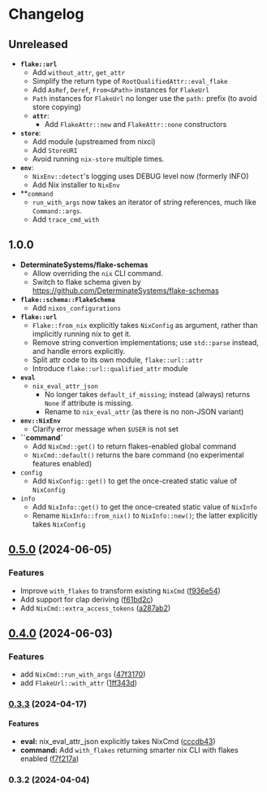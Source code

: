 # Changelog

## Unreleased

- **`flake::url`**
  - Add `without_attr`, `get_attr`
  - Simplify the return type of `RootQualifiedAttr::eval_flake`
  - Add `AsRef`, `Deref`, `From<&Path>` instances for `FlakeUrl`
  - `Path` instances for `FlakeUrl` no longer use the `path:` prefix (to avoid store copying)
  - **`attr`**:
    - Add `FlakeAttr::new` and `FlakeAttr::none` constructors
- **`store`**:
  - Add module (upstreamed from nixci)
  - Add `StoreURI`
  - Avoid running `nix-store` multiple times.
- **`env`**:
  - `NixEnv::detect`'s logging uses DEBUG level now (formerly INFO)
  - Add Nix installer to `NixEnv`
- **`command`
  - `run_with_args` now takes an iterator of string references, much like `Command::args`.
  - Add `trace_cmd_with`

## 1.0.0

- **DeterminateSystems/flake-schemas**
  - Allow overriding the `nix` CLI command.
  - Switch to flake schema given by <https://github.com/DeterminateSystems/flake-schemas>
- **`flake::schema::FlakeSchema`**
  - Add `nixos_configurations`
- **`flake::url`**
  - `Flake::from_nix` explicitly takes `NixConfig` as argument, rather than implicitly running nix to get it.
  - Remove string convertion implementations; use `std::parse` instead, and handle errors explicitly.
  - Split attr code to its own module, `flake::url::attr`
  - Introduce `flake::url::qualified_attr` module
- **`eval`**
  - `nix_eval_attr_json`
    - No longer takes `default_if_missing`; instead (always) returns `None` if attribute is missing.
    - Rename to `nix_eval_attr` (as there is no non-JSON variant)
- **`env::NixEnv`**
  - Clarify error message when `$USER` is not set
- **``command`**
  - Add `NixCmd::get()` to return flakes-enabled global command
  - `NixCmd::default()` returns the bare command (no experimental features enabled)
- ``config``
  - Add `NixConfig::get()` to get the once-created static value of `NixConfig`
- `info`
  - Add `NixInfo::get()` to get the once-created static value of `NixInfo`
  - Rename `NixInfo::from_nix()` to `NixInfo::new()`; the latter explicitly takes `NixConfig`

## [0.5.0](https://github.com/juspay/nix-rs/compare/0.4.0...0.5.0) (2024-06-05)

### Features

* Improve `with_flakes` to transform existing `NixCmd`
([f936e54](https://github.com/juspay/nix-rs/commit/f936e5401d1bc9b82084cf7b49402a5ee1a3b733))
* Add support for clap deriving
([f61bd2c](https://github.com/juspay/nix-rs/commit/f61bd2c740a23a10bbb89dfbd3b77fd4b2a49bac))
* Add `NixCmd::extra_access_tokens`
([a287ab2](https://github.com/juspay/nix-rs/commit/a287ab2ad2d21db6ac89e4ce94c55446a02af241))

## [0.4.0](https://github.com/juspay/nix-rs/compare/0.3.3...0.4.0) (2024-06-03)

### Features

* add `NixCmd::run_with_args`
([47f3170](https://github.com/juspay/nix-rs/commit/47f3170d57b72089eb977620217613571c52f456))
* add `FlakeUrl::with_attr`
([1ff343d](https://github.com/juspay/nix-rs/commit/1ff343d25f1a633c3caf2d6f723bbd1c9e352cbc))

### [0.3.3](https://github.com/juspay/nix-rs/compare/0.3.2...0.3.3) (2024-04-17)

#### Features

* **eval:** nix_eval_attr_json explicitly takes NixCmd
([cccdb43](https://github.com/juspay/nix-rs/commit/cccdb437f4f2b31d32778e9cf3de2ab1a61d9331))
* **command:** Add `with_flakes` returning smarter nix CLI with flakes enabled
([f7f217a](https://github.com/juspay/nix-rs/commit/f7f217a12acefc3992b5ff8ba59d861f5cc2abcb))

### 0.3.2 (2024-04-04)
